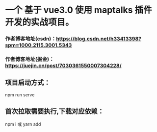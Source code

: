 # 一个 基于 vue3.0 使用 maptalks 插件开发的实战项目。

### 作者博客地址(csdn)：https://blog.csdn.net/h33413398?spm=1000.2115.3001.5343

### 作者博客地址(掘金)：https://juejin.cn/post/7030361550007304228/

## 项目启动方式：

npm run serve

## 首次拉取需要执行,下载对应依赖：

npm i 或 yarn add
